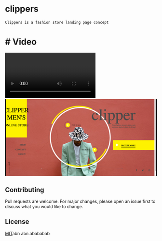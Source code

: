 # clippers

```bash
Clippers is a fashion store landing page concept
```
# # Video

![3D Interactive Landing Page](https://github.com/HiveMind-256/clippers/blob/main/screenshots/screenshot.mp4)
![3D Interactive Landing Page](https://github.com/HiveMind-256/clippers/blob/main/screenshots/1.png)

## Contributing
Pull requests are welcome. For major changes, please open an issue first to discuss what you would like to change.


## License
[MIT](https://choosealicense.com/licenses/mit/)abn
abn.abababab

